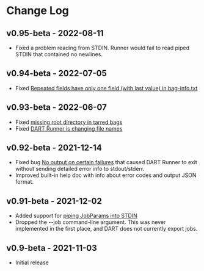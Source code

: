 # Change Log

## v0.95-beta - 2022-08-11

* Fixed a problem reading from STDIN. Runner would fail to read piped STDIN that contained no newlines.

## v0.94-beta - 2022-07-05

* Fixed [Repeated fields have only one field (with last value) in bag-info.txt](https://github.com/APTrust/dart-runner/issues/7)

## v0.93-beta - 2022-06-07

* Fixed [missing root directory in tarred bags](https://github.com/APTrust/dart-runner/issues/5)
* Fixed [DART Runner is changing file names](https://github.com/APTrust/dart-runner/issues/6)

## v0.92-beta - 2021-12-14

* Fixed bug [No output on certain failures](https://github.com/APTrust/dart-runner/issues/2) that caused DART Runner to exit without sending detailed error info to stdout/stderr.
* Improved built-in help doc with info about error codes and output JSON format.

## v0.91-beta - 2021-12-02

* Added support for [piping JobParams into STDIN](https://github.com/APTrust/dart-runner/issues/1)
* Dropped the --job command-line argument. This was never implemented in the first place, and DART does not currently export jobs.


## v0.9-beta - 2021-11-03

* Initial release
